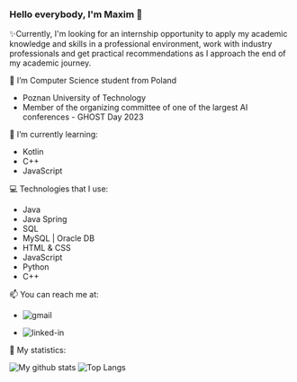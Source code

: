 ### Hello everybody, I'm Maxim 👋

✨Currently, I'm looking for an internship opportunity to apply my academic knowledge and skills in a
professional environment, work with industry professionals and get practical recommendations as I
approach the end of my academic journey.

🔭 I’m Computer Science student from Poland
- Poznan University of Technology
- Member of the organizing committee of one of the largest AI
conferences - GHOST Day 2023

🌱 I’m currently learning:
- Kotlin
- C++
- JavaScript

💻 Technologies that I use:
- Java 
- Java Spring
- SQL
- MySQL | Oracle DB
- HTML & CSS
- JavaScript
- Python
- C++

📫 You can reach me at:<br>
- [<img align="left" alt="gmail" src="https://img.shields.io/badge/Gmail-white?style=for-the-badge&logo=gmail" />](mailto:mlixoivanenko@gmail.com)

- [<img align="left" alt="linked-in" src="https://img.shields.io/badge/linkedin-%230077B5.svg?&style=for-the-badge&logo=linkedin&logoColor=white" />](https://www.linkedin.com/in/maksim-likhaivanenka/)

🤔 My statistics: 

![My github stats](https://github-readme-stats.vercel.app/api?username=MaksimLik&show_icons=true&hide_border=true&theme=dark) ![Top Langs](https://github-readme-stats.vercel.app/api/top-langs/?username=MaksimLik&layout=compact&theme=dark&hide_border=true)

<!--
**MaksimLik/MaksimLik** is a ✨ _special_ ✨ repository because its `README.md` (this file) appears on your GitHub profile.

Here are some ideas to get you started:

- 🔭 I’m currently working on ...
- 🌱 I’m currently learning ...
- 👯 I’m looking to collaborate on ...
- 🤔 I’m looking for help with ...
- 💬 Ask me about ...
- 📫 How to reach me: ...
- 😄 Pronouns: ...
- ⚡ Fun fact: ...
-->
